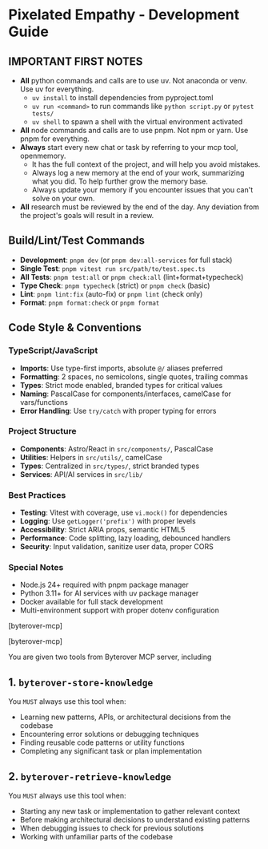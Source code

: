 # Pixelated Empathy - Development Guide

## IMPORTANT FIRST NOTES
- **All** python commands and calls are to use uv. Not anaconda or venv. Use uv for everything.
    - `uv install` to install dependencies from pyproject.toml
    - `uv run <command>` to run commands like `python script.py` or `pytest tests/`
    - `uv shell` to spawn a shell with the virtual environment activated
- **All** node commands and calls are to use pnpm. Not npm or yarn. Use pnpm for everything.
- **Always** start every new chat or task by referring to your mcp tool, openmemory.
    - It has the full context of the project, and will help you avoid mistakes.
    - Always log a new memory at the end of your work, summarizing what you did. To help further grow the memory base.
    - Always update your memory if you encounter issues that you can't solve on your own.
- **All** research must be reviewed by the end of the day. Any deviation from the project's goals will result in a review.

## Build/Lint/Test Commands
- **Development**: `pnpm dev` (or `pnpm dev:all-services` for full stack)
- **Single Test**: `pnpm vitest run src/path/to/test.spec.ts`
- **All Tests**: `pnpm test:all` or `pnpm check:all` (lint+format+typecheck)
- **Type Check**: `pnpm typecheck` (strict) or `pnpm check` (basic)
- **Lint**: `pnpm lint:fix` (auto-fix) or `pnpm lint` (check only)
- **Format**: `pnpm format:check` or `pnpm format`

## Code Style & Conventions

### TypeScript/JavaScript
- **Imports**: Use type-first imports, absolute `@/` aliases preferred
- **Formatting**: 2 spaces, no semicolons, single quotes, trailing commas
- **Types**: Strict mode enabled, branded types for critical values
- **Naming**: PascalCase for components/interfaces, camelCase for vars/functions
- **Error Handling**: Use `try/catch` with proper typing for errors

### Project Structure
- **Components**: Astro/React in `src/components/`, PascalCase
- **Utilities**: Helpers in `src/utils/`, camelCase
- **Types**: Centralized in `src/types/`, strict branded types
- **Services**: API/AI services in `src/lib/`

### Best Practices
- **Testing**: Vitest with coverage, use `vi.mock()` for dependencies
- **Logging**: Use `getLogger('prefix')` with proper levels
- **Accessibility**: Strict ARIA props, semantic HTML5
- **Performance**: Code splitting, lazy loading, debounced handlers
- **Security**: Input validation, sanitize user data, proper CORS

### Special Notes
- Node.js 24+ required with pnpm package manager
- Python 3.11+ for AI services with uv package manager
- Docker available for full stack development 
- Multi-environment support with proper dotenv configuration

[byterover-mcp]

[byterover-mcp]

You are given two tools from Byterover MCP server, including
## 1. `byterover-store-knowledge`
You `MUST` always use this tool when:

+ Learning new patterns, APIs, or architectural decisions from the codebase
+ Encountering error solutions or debugging techniques
+ Finding reusable code patterns or utility functions
+ Completing any significant task or plan implementation

## 2. `byterover-retrieve-knowledge`
You `MUST` always use this tool when:

+ Starting any new task or implementation to gather relevant context
+ Before making architectural decisions to understand existing patterns
+ When debugging issues to check for previous solutions
+ Working with unfamiliar parts of the codebase
